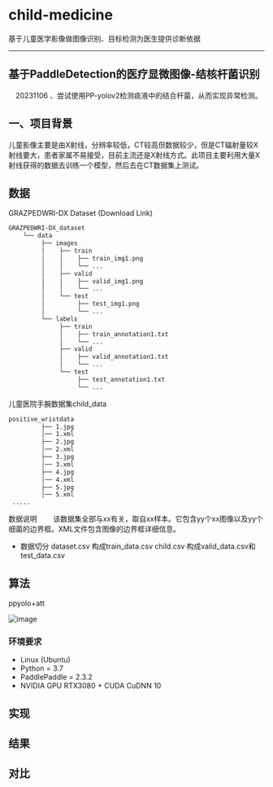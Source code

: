 # child-medicine
基于儿童医学影像做图像识别、目标检测为医生提供诊断依据

---------------------------------------------------------------------------
## 基于PaddleDetection的医疗显微图像-结核杆菌识别

 20231106 、尝试使用PP-yolov2检测痰液中的结合杆菌，从而实现异常检测。


## 一、项目背景
儿童影像主要是由X射线，分辨率较低，CT较高但数据较少，但是CT辐射量较X射线要大，患者家属不易接受，目前主流还是X射线方式。此项目主要利用大量X射线获得的数据去训练一个模型，然后去在CT数据集上测试。

## 数据

GRAZPEDWRI-DX Dataset (Download Link)

```bash
GRAZPEDWRI-DX_dataset
    └── data   
         ├── images
         │    ├── train
         │    │    ├── train_img1.png
         │    │    └── ...
         │    ├── valid
         │    │    ├── valid_img1.png
         │    │    └── ...
         │    └── test
         │         ├── test_img1.png
         │         └── ...
         └── labels
              ├── train
              │    ├── train_annotation1.txt
              │    └── ...
              ├── valid
              │    ├── valid_annotation1.txt
              │    └── ...
              └── test
                   ├── test_annotation1.txt
                   └── ...

```

儿童医院手腕数据集child_data

```bash
positive_wristdata
         ├── 1.jpg
         │── 1.xml
         ├── 2.jpg
         │── 2.xml 
         ├── 3.jpg
         │── 3.xml  
         ├── 4.jpg
         │── 4.xml   
         ├── 5.jpg
         │── 5.xml       
 .....

```

数据说明
  该数据集全部与xx有关，取自xx样本。它包含yy个xx图像以及yy个细菌的边界框。XML文件包含图像的边界框详细信息。
- 数据切分
  dataset.csv 构成train_data.csv
  child.csv 构成valid_data.csv和 test_data.csv

## 算法
ppyolo+att

![image](https://github.com/user-attachments/assets/34d1dc4e-e064-49e9-b5d1-13168ba26396)

### 环境要求

- Linux (Ubuntu)
- Python = 3.7
- PaddlePaddle = 2.3.2
- NVIDIA GPU RTX3080 + CUDA CuDNN 10

## 实现


## 结果


## 对比

